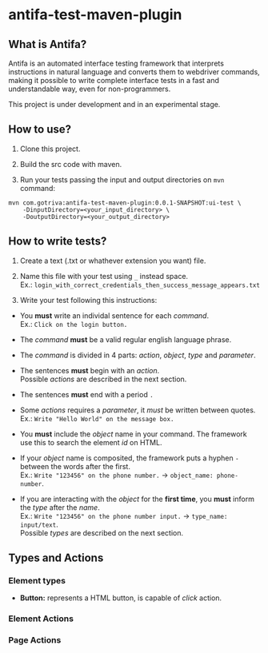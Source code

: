 # antifa-test-maven-plugin

## What is Antifa?

Antifa is an automated interface testing framework that interprets instructions in natural language and converts them to webdriver commands, making it possible to write complete interface tests in a fast and understandable way, even for non-programmers.

This project is under development and in an experimental stage.

## How to use?

1. Clone this project.

2. Build the src code with maven.

3. Run your tests passing the input and output directories on `mvn` command:
```
mvn com.gotriva:antifa-test-maven-plugin:0.0.1-SNAPSHOT:ui-test \
    -DinputDirectory=<your_input_directory> \
    -DoutputDirectory=<your_output_directory>
```

## How to write tests?

1. Create a text (.txt or whathever extension you want) file.

2. Name this file with your test using `_` instead space.<br>
Ex.: `login_with_correct_credentials_then_success_message_appears.txt`

3. Write your test following this instructions:

- You **must** write an individal sentence for each *command*.<br>
  Ex.: `Click on the login button.`

- The *command* **must** be a valid regular english language phrase.

- The *command* is divided in 4 parts: *action*, *object*, *type* and *parameter*.

- The sentences **must** begin with an *action*.<br>
  Possible *actions* are described in the next section.

- The sentences **must** end with a period `.`

- Some *actions* requires a *parameter*, it *must* be written between quotes.<br>
  Ex.: `Write "Hello World" on the message box.`
  
- You **must** include the *object* name in your command. The framework use this to search the element *id* on HTML.

- If your *object* name is composited, the framework puts a hyphen `-` between the words after the first.<br>
  Ex.: `Write "123456" on the phone number.` &#8594; `object_name: phone-number`.

- If you are interacting with the *object* for the **first time**, you **must** inform the *type* after the *name*.<br>
  Ex.: `Write "123456" on the phone number input.` &#8594; `type_name: input/text`.<br>
  Possible *types* are described on the next section.

## Types and Actions

### Element types

- **Button:** represents a HTML button, is capable of *click* action.

### Element Actions

### Page Actions
